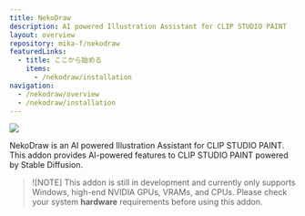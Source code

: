 ```yaml
---
title: NekoDraw
description: AI powered Illustration Assistant for CLIP STUDIO PAINT
layout: overview
repository: mika-f/nekodraw
featuredLinks:
  - title: ここから始める
    items:
      - /nekodraw/installation
navigation:
  - /nekodraw/overview
  - /nekodraw/installation
---
```


![](https://user-images.githubusercontent.com/10832834/235712973-cb5b32a6-ad2d-4beb-8aa3-575d20566c87.png)

NekoDraw is an AI powered Illustration Assistant for CLIP STUDIO PAINT.
This addon provides AI-powered features to CLIP STUDIO PAINT powered by Stable Diffusion.

> ![NOTE]
> This addon is still in development and currently only supports Windows, high-end NVIDIA GPUs, VRAMs, and CPUs.
> Please check your system **hardware** requirements before using this addon.
